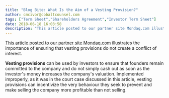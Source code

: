 ```yaml
---
title: "Blog Bite: What Is the Aim of a Vesting Provision?"
author: cmcivor@cobaltcounsel.com
tags: ["Term Sheet","Shareholders Agreement","Investor Term Sheet"]
date: 2018-06-18 16:03:58
description: "This article posted to our partner site Mondaq.com illustrates the importance of ensuring that vesting provisions do not create a conflict of interest. Vesting provisions can be used by investors to..."
---
```


[This article posted to our partner site Mondaq.com](http://www.mondaq.com/unitedstates/x/588446/Directors+Officers/MA+Watch+Court+Questions+Accelerated+Vesting+of+Equity+Compensation) illustrates the importance of ensuring that vesting provisions do not create a conflict of interest.

**Vesting provisions** can be used by investors to ensure that founders remain committed to the company and do not simply cash out as soon as the investor's money increases the company's valuation. Implemented improperly, as it was in the court case discussed in this article, vesting provisions can incentivize the very behaviour they seek to prevent and make selling the company more profitable than not selling.
